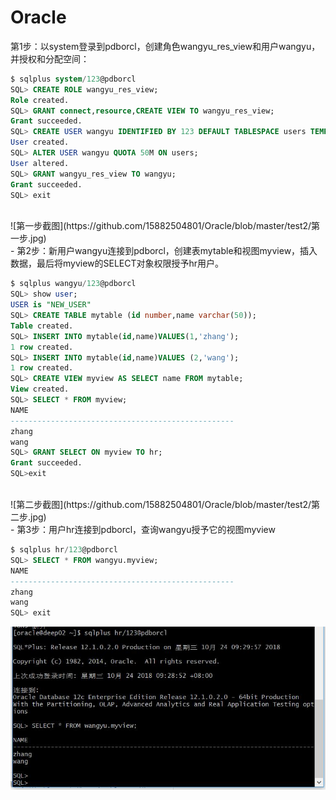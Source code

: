 # Oracle
 第1步：以system登录到pdborcl，创建角色wangyu_res_view和用户wangyu，并授权和分配空间：

```sql
$ sqlplus system/123@pdborcl
SQL> CREATE ROLE wangyu_res_view;
Role created.
SQL> GRANT connect,resource,CREATE VIEW TO wangyu_res_view;
Grant succeeded.
SQL> CREATE USER wangyu IDENTIFIED BY 123 DEFAULT TABLESPACE users TEMPORARY TABLESPACE temp;
User created.
SQL> ALTER USER wangyu QUOTA 50M ON users;
User altered.
SQL> GRANT wangyu_res_view TO wangyu;
Grant succeeded.
SQL> exit
```
<br>
![第一步截图](https://github.com/15882504801/Oracle/blob/master/test2/第一步.jpg)
<br>
- 第2步：新用户wangyu连接到pdborcl，创建表mytable和视图myview，插入数据，最后将myview的SELECT对象权限授予hr用户。

```sql
$ sqlplus wangyu/123@pdborcl
SQL> show user;
USER is "NEW_USER"
SQL> CREATE TABLE mytable (id number,name varchar(50));
Table created.
SQL> INSERT INTO mytable(id,name)VALUES(1,'zhang');
1 row created.
SQL> INSERT INTO mytable(id,name)VALUES (2,'wang');
1 row created.
SQL> CREATE VIEW myview AS SELECT name FROM mytable;
View created.
SQL> SELECT * FROM myview;
NAME
--------------------------------------------------
zhang
wang
SQL> GRANT SELECT ON myview TO hr;
Grant succeeded.
SQL>exit
```
<br>
![第二步截图](https://github.com/15882504801/Oracle/blob/master/test2/第二步.jpg)
<br>
- 第3步：用户hr连接到pdborcl，查询wangyu授予它的视图myview

```sql
$ sqlplus hr/123@pdborcl
SQL> SELECT * FROM wangyu.myview;
NAME
--------------------------------------------------
zhang
wang
SQL> exit
```
![第三步截图](https://github.com/15882504801/Oracle/blob/master/test2/第三步.jpg)

